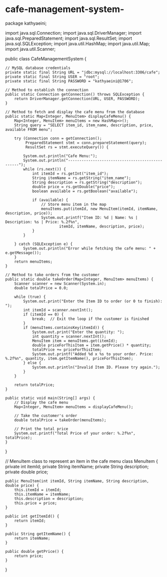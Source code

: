 # cafe-management-system-
package kathyaeini;

import java.sql.Connection;
import java.sql.DriverManager;
import java.sql.PreparedStatement;
import java.sql.ResultSet;
import java.sql.SQLException;
import java.util.HashMap;
import java.util.Map;
import java.util.Scanner;

public class CafeManagementSystem {

    // MySQL database credentials
    private static final String URL = "jdbc:mysql://localhost:3306/cafe";
    private static final String USER = "root";  
    private static final String PASSWORD = "kathyaeini@1706";  

    // Method to establish the connection
    public static Connection getConnection() throws SQLException {
        return DriverManager.getConnection(URL, USER, PASSWORD);
    }

    // Method to fetch and display the cafe menu from the database
    public static Map<Integer, MenuItem> displayCafeMenu() {
        Map<Integer, MenuItem> menuItems = new HashMap<>();
        String query = "SELECT item_id, item_name, description, price, available FROM menu";

        try (Connection conn = getConnection();
             PreparedStatement stmt = conn.prepareStatement(query);
             ResultSet rs = stmt.executeQuery()) {

            System.out.println("Cafe Menu:");
            System.out.println("------------------------------------------------");
            while (rs.next()) {
                int itemId = rs.getInt("item_id");
                String itemName = rs.getString("item_name");
                String description = rs.getString("description");
                double price = rs.getDouble("price");
                boolean available = rs.getBoolean("available");

                if (available) {
                    // Store menu item in the map
                    menuItems.put(itemId, new MenuItem(itemId, itemName, description, price));
                    System.out.printf("Item ID: %d | Name: %s | Description: %s | Price: %.2f%n", 
                            itemId, itemName, description, price);
                }
            }

        } catch (SQLException e) {
            System.out.println("Error while fetching the cafe menu: " + e.getMessage());
        }
        return menuItems;
    }

    // Method to take orders from the customer
    public static double takeOrder(Map<Integer, MenuItem> menuItems) {
        Scanner scanner = new Scanner(System.in);
        double totalPrice = 0.0;

        while (true) {
            System.out.print("Enter the Item ID to order (or 0 to finish): ");
            int itemId = scanner.nextInt();
            if (itemId == 0) {
                break;  // Exit the loop if the customer is finished
            }
            if (menuItems.containsKey(itemId)) {
                System.out.print("Enter the quantity: ");
                int quantity = scanner.nextInt();
                MenuItem item = menuItems.get(itemId);
                double priceForThisItem = item.getPrice() * quantity;
                totalPrice += priceForThisItem;
                System.out.printf("Added %d x %s to your order. Price: %.2f%n", quantity, item.getItemName(), priceForThisItem);
            } else {
                System.out.println("Invalid Item ID. Please try again.");
            }
        }

        return totalPrice;
    }

    public static void main(String[] args) {
        // Display the cafe menu
        Map<Integer, MenuItem> menuItems = displayCafeMenu();
        
        // Take the customer's order
        double totalPrice = takeOrder(menuItems);
        
        // Print the total price
        System.out.printf("Total Price of your order: %.2f%n", totalPrice);
    }
}

// MenuItem class to represent an item in the cafe menu
class MenuItem {
    private int itemId;
    private String itemName;
    private String description;
    private double price;

    public MenuItem(int itemId, String itemName, String description, double price) {
        this.itemId = itemId;
        this.itemName = itemName;
        this.description = description;
        this.price = price;
    }

    public int getItemId() {
        return itemId;
    }

    public String getItemName() {
        return itemName;
    }

    public double getPrice() {
        return price;
    }
}

